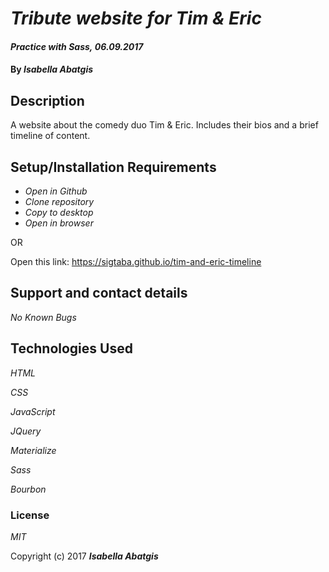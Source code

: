 # _Tribute website for Tim & Eric_

#### _Practice with Sass,_ _06.09.2017_

#### By _**Isabella Abatgis**_

## Description

A website about the comedy duo Tim & Eric.  Includes their bios and a brief timeline of content.

## Setup/Installation Requirements

* _Open in Github_
* _Clone repository_
* _Copy to desktop_
* _Open in browser_

OR

Open this link: https://sigtaba.github.io/tim-and-eric-timeline

## Support and contact details

_No Known Bugs_

## Technologies Used

_HTML_

_CSS_

_JavaScript_

_JQuery_

_Materialize_

_Sass_

_Bourbon_

### License

*MIT*

Copyright (c) 2017 **_Isabella Abatgis_**
